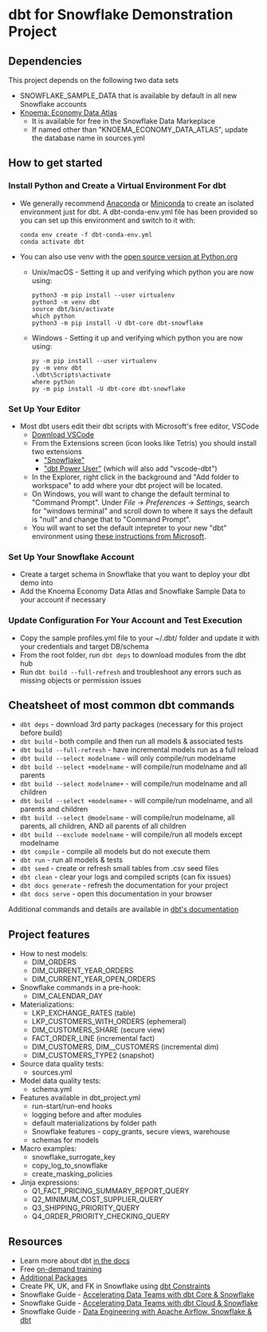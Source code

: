 # dbt for Snowflake Demonstration Project

## Dependencies

This project depends on the following two data sets

- SNOWFLAKE_SAMPLE_DATA that is available by default in all new Snowflake accounts
- [Knoema: Economy Data Atlas](https://www.snowflake.com/datasets/knoema-economy-data-atlas/)
  - It is available for free in the Snowflake Data Markeplace
  - If named other than "KNOEMA_ECONOMY_DATA_ATLAS", update the database name in sources.yml

## How to get started

### Install Python and Create a Virtual Environment For dbt

- We generally recommend [Anaconda](https://www.anaconda.com/) or [Miniconda](https://docs.conda.io/en/latest/miniconda.html) to create an isolated environment just for dbt. A dbt-conda-env.yml file has been provided so you can set up this environment and switch to it with:

    ```shell
    conda env create -f dbt-conda-env.yml
    conda activate dbt
    ```

- You can also use venv with the [open source version at Python.org](https://www.python.org/downloads/)
  - Unix/macOS - Setting it up and verifying which python you are now using:

    ```shell
    python3 -m pip install --user virtualenv
    python3 -m venv dbt
    source dbt/bin/activate
    which python
    python3 -m pip install -U dbt-core dbt-snowflake
    ```

  - Windows - Setting it up and verifying which python you are now using:

    ```shell
    py -m pip install --user virtualenv
    py -m venv dbt
    .\dbt\Scripts\activate
    where python
    py -m pip install -U dbt-core dbt-snowflake
    ```

### Set Up Your Editor

- Most dbt users edit their dbt scripts with Microsoft's free editor, VSCode
  - [Download VSCode](https://code.visualstudio.com/Download)
  - From the Extensions screen (icon looks like Tetris) you should install two extensions
    - ["Snowflake"](https://docs.snowflake.com/en/user-guide/vscode-ext)
    - ["dbt Power User"](https://marketplace.visualstudio.com/items?itemName=innoverio.vscode-dbt-power-user) (which will also add "vscode-dbt")
  - In the Explorer, right click in the background and "Add folder to workspace" to add where your dbt project will be located.
  - On Windows, you will want to change the default terminal to "Command Prompt". Under *File* -> *Preferences* -> *Settings*, search for "windows terminal" and scroll down to where it says the default is "null" and change that to "Command Prompt".
  - You will want to set the default intepreter to your new "dbt" environment using [these instructions from Microsoft](https://code.visualstudio.com/docs/python/python-tutorial#_select-a-python-interpreter).

### Set Up Your Snowflake Account

- Create a target schema in Snowflake that you want to deploy your dbt demo into
- Add the Knoema Economy Data Atlas and Snowflake Sample Data to your account if necessary

### Update Configuration For Your Account and Test Execution

- Copy the sample profiles.yml file to your ~/.dbt/ folder and update it with your credentials and target DB/schema
- From the root folder, run `dbt deps` to download modules from the dbt hub
- Run `dbt build --full-refresh` and troubleshoot any errors such as missing objects or permission issues

## Cheatsheet of most common dbt commands

- `dbt deps` - download 3rd party packages (necessary for this project before build)
- `dbt build` - both compile and then run all models & associated tests
- `dbt build --full-refresh` - have incremental models run as a full reload
- `dbt build --select modelname` - will only compile/run modelname
- `dbt build --select +modelname` - will compile/run modelname and all parents
- `dbt build --select modelname+` - will compile/run modelname and all children
- `dbt build --select +modelname+` - will compile/run modelname, and all parents and children
- `dbt build --select @modelname` - will compile/run modelname, all parents, all children, AND all parents of all children
- `dbt build --exclude modelname` - will compile/run all models except modelname
- `dbt compile` - compile all models but do not execute them
- `dbt run` - run all models & tests
- `dbt seed` - create or refresh small tables from .csv seed files
- `dbt clean` - clear your logs and compiled scripts (can fix issues)
- `dbt docs generate` - refresh the documentation for your project
- `dbt docs serve` - open this documentation in your browser

Additional commands and details are available in [dbt's documentation](https://docs.getdbt.com/reference/dbt-commands)

## Project features

- How to nest models:
  - DIM_ORDERS
  - DIM_CURRENT_YEAR_ORDERS
  - DIM_CURRENT_YEAR_OPEN_ORDERS
- Snowflake commands in a pre-hook:
  - DIM_CALENDAR_DAY
- Materializations:
  - LKP_EXCHANGE_RATES (table)
  - LKP_CUSTOMERS_WITH_ORDERS (ephemeral)
  - DIM_CUSTOMERS_SHARE (secure view)
  - FACT_ORDER_LINE (incremental fact)
  - DIM_CUSTOMERS, DIM__CUSTOMERS (incremental dim)
  - DIM_CUSTOMERS_TYPE2 (snapshot)
- Source data quality tests:
  - sources.yml
- Model data quality tests:
  - schema.yml
- Features available in dbt_project.yml
  - run-start/run-end hooks
  - logging before and after modules
  - default materializations by folder path
  - Snowflake features - copy_grants, secure views, warehouse
  - schemas for models
- Macro examples:
  - snowflake_surrogate_key
  - copy_log_to_snowflake
  - create_masking_policies
- Jinja expressions:
  - Q1_FACT_PRICING_SUMMARY_REPORT_QUERY
  - Q2_MINIMUM_COST_SUPPLIER_QUERY
  - Q3_SHIPPING_PRIORITY_QUERY
  - Q4_ORDER_PRIORITY_CHECKING_QUERY

## Resources

- Learn more about dbt [in the docs](https://docs.getdbt.com/docs/introduction)
- Free [on-demand training](https://courses.getdbt.com/)
- [Additional Packages](https://hub.getdbt.com/)
- Create PK, UK, and FK in Snowflake using [dbt Constraints](https://github.com/Snowflake-Labs/dbt_constraints)
- Snowflake Guide - [Accelerating Data Teams with dbt Core & Snowflake](https://quickstarts.snowflake.com/guide/data_teams_with_dbt_core/index.html)
- Snowflake Guide - [Accelerating Data Teams with dbt Cloud & Snowflake](https://quickstarts.snowflake.com/guide/data_teams_with_dbt_cloud/index.html)
- Snowflake Guide - [Data Engineering with Apache Airflow, Snowflake & dbt](https://quickstarts.snowflake.com/guide/data_engineering_with_apache_airflow/index.html)
